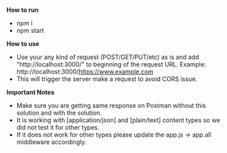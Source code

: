 **How to run**

* npm i
* npm start

**How to use**

* Use your any kind of request (POST/GET/PUT/etc) as is and add "http://localhost:3000/" to beginning of the request URL. Example: http://localhost:3000/https://www.example.com 
* This will trigger the server make a request to avoid CORS issue.

**Important Notes**

* Make sure you are getting same response on Postman without this solution and with the solution.
* It is working with [application/json] and [plain/text] content types so we did not test it for other types.
* If it does not work for other types please update the app.js -> app.all middleware accordingly.